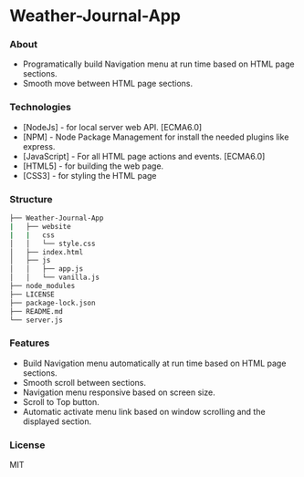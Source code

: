 # Weather-Journal-App

### About
- Programatically build Navigation menu at run time based on HTML page sections.
- Smooth move between HTML page sections.

### Technologies

- [NodeJs] - for local server web API. [ECMA6.0]
- [NPM] - Node Package Management for install the needed plugins like express.
- [JavaScript] - For all HTML page actions and events. [ECMA6.0]
- [HTML5] - for building the web page.
- [CSS3] - for styling the HTML page

### Structure
```bash
├── Weather-Journal-App
|   ├── website
|   |   css
│   │   └── style.css
│   ├── index.html
│   ├── js
│   │   ├── app.js
│   │   └── vanilla.js
├── node_modules
├── LICENSE
├── package-lock.json
├── README.md
└── server.js
```

### Features
- Build Navigation menu automatically at run time based on HTML page sections.
- Smooth scroll between sections.
- Navigation menu responsive based on screen size.
- Scroll to Top button.
- Automatic activate menu link based on window scrolling and the displayed section.




### License

MIT
